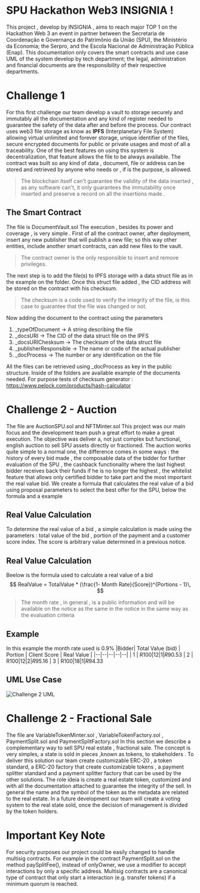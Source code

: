 # SPU Hackathon Web3 INSIGNIA !

This project , develop by INSIGNIA , aims to reach major TOP 1 on the Hackathon Web 3 an event in partner between the Secretaria de Coordenação e Governança do Patrimônio da União (SPU), the Ministério da Economia; the Serpro, and the Escola Nacional de Administração Pública (Enap). This documentation only covers the smart contracts and use case UML of the system develop by tech department; the legal, administration and financial documents are the responsibility of their respective departments.

# Challenge 1

For this first challenge our team develop a vault to storage securely and immutably all the documentation and any kind of register needed to guarantee the safety of the data after and before the process. Our contract uses web3 file storage as know as **IPFS** (Interplanetary File System) allowing virtual unlimited and forever storage, unique identifier of the files, secure encrypted documents for public or private usages and most of all a traceability. One of the best features on using this system is decentralization, that feature allows the file to be always available. The contract was built so any kind of data , document, file or address can be stored and retrieved by anyone who needs or , if is the purpose, is allowed.
>The blockchain itself can't guarantee the validity of the data inserted , as any software can't, it only guarantees the immutability once inserted and preserve a record on all the insertions made .

## The Smart Contract 

The file is DocumentVault.sol 
The execution , besides its power and coverage , is very simple . First of all the contract owner, after deployment, insert any new publisher that will publish a new file; so this way other entities, include another smart contracts, can add new files to the vault.
>The contract owner is the only responsible to insert and remove privileges.

The next step is to add the file(s) to IPFS storage with a data struct file as in the example on the folder. Once this struct file added , the CID address will be stored on the contract with his checksum.
>The checksum is a code used to verify the integrity of the file, is this case to guarantee that the file was changed or not.

Now adding the document to the contract using the parameters 

 1. _typeOfDocument -> A string describing the file
 2. _docsURI -> The CID of the data struct file on the IPFS
 3. _docsURIChesksum -> The checksum of the data struct file
 4. _publisherResponsible -> The name or code of the actual publisher
 5. _docProcess -> The number or any identification on the file

All the files can be retrieved using _docProcess as key in the public structure.
Inside of the folders are available example of the documents needed.
For purpose tests of checksum generator :
https://www.pelock.com/products/hash-calculator

 
# Challenge 2 - Auction
The file are AuctionSPU.sol and NFTMinter.sol
This project was our main focus and the development team push a great effort to make a great execution. The objective was deliver a, not just complex but functional, english auction to sell SPU assets directly or fractioned. The auction works quite simple to a normal one, the difference comes in some ways : the history of every bid made , the composable data of the bidder for further evaluation of the SPU , the cashback functionality where the last highest bidder receives back their funds if he is no longer the highest , the whitelist feature that allows only certified bidder to take part and the most important the real value bid. We create a formula that calculates the real value of a bid using proposal parameters to select the best offer for the SPU, below the formula and a example

## Real Value Calculation 

To determine the real value of a bid , a simple calculation is made using the parameters : total value of the bid , portion of the payment and a customer score index. The score is arbitrary value determined in a previous notice.


## Real Value Calculation

Beelow is the formula used to calculate a real value of a bid
$$
RealValue = TotalValue *  (\frac{1- Month Rate}{Score})^{Portions - 1}\,
$$

> The month rate , in general , is a public information and will be available on the notice as the same in the notice in the same way as the evaluation criteria 
>
## Example
In this example the month rate used is 0.9%
|Bidder| Total Value (bid) | Portion | Client Score | Real Value |
|--|--|--|--|--|
| 1 | R$100 | 12 | 1 | R$90.53 
| 2 | R$100 | 12 | 2 | R$95.16 
| 3 | R$100 | 18 | 1 | R$94.33 


## UML Use Case
![Challenge 2 UML](https://ipfs.io/ipfs/Qma1vAAdHmYQx5qZT3Hy9YBUdRiLKwpWd1mUDY2duFXsxj)


# Challenge 2 - Fractional Sale
The file are VariableTokenMinter.sol , VariableTokenFactory.sol , PaymentSplit.sol and PaymentSplitFactory.sol
In this section we describe a complementary way to sell SPU real estate , fractional sale. 
The concept is very simples, a state is sold in pieces ,known as tokens, to stakeholders . To deliver this solution our team create customizable ERC-20 , a token standard, a ERC-20 factory that create customizable tokens , a payment splitter standard and a payment splitter factory that can be used by the other solutions.
The role ideia is create a real estate token, customized and with all the documentation attached to guarantee the integrity of the sell. In general the name and the symbol of the token as the metadata are related to the real estate.
In a future development our team will create a voting system to the real state sold, once the decision of management is divided by the token holders.

# Important Key Note
For security purposes our project could be easily changed to handle multisig contracts. For example in the contract PaymentSplit.sol on the method paySplitFee(), instead of onlyOwner, we use a modifier to accept interactions by only a specific address.
Multisig contracts are a canonical type of contract that only start a interaction (e.g. transfer tokens) if a minimum quorum is reached.